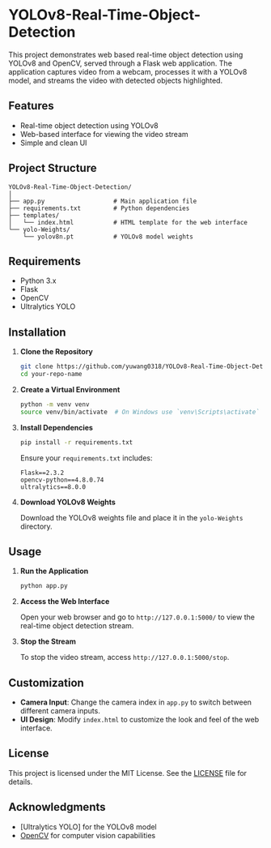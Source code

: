 # YOLOv8-Real-Time-Object-Detection
This project demonstrates web based real-time object detection using YOLOv8 and OpenCV, served through a Flask web application. The application captures video from a webcam, processes it with a YOLOv8 model, and streams the video with detected objects highlighted.

## Features

- Real-time object detection using YOLOv8
- Web-based interface for viewing the video stream
- Simple and clean UI

## Project Structure

```
YOLOv8-Real-Time-Object-Detection/
│
├── app.py                   # Main application file
├── requirements.txt         # Python dependencies
├── templates/
│   └── index.html           # HTML template for the web interface
└── yolo-Weights/
    └── yolov8n.pt           # YOLOv8 model weights
```

## Requirements

- Python 3.x
- Flask
- OpenCV
- Ultralytics YOLO

## Installation

1. **Clone the Repository**

   ```bash
   git clone https://github.com/yuwang0318/YOLOv8-Real-Time-Object-Detection.git
   cd your-repo-name
   ```

2. **Create a Virtual Environment**

   ```bash
   python -m venv venv
   source venv/bin/activate  # On Windows use `venv\Scripts\activate`
   ```

3. **Install Dependencies**

   ```bash
   pip install -r requirements.txt
   ```

   Ensure your `requirements.txt` includes:
   ```
   Flask==2.3.2
   opencv-python==4.8.0.74
   ultralytics==8.0.0
   ```

4. **Download YOLOv8 Weights**

   Download the YOLOv8 weights file and place it in the `yolo-Weights` directory.

## Usage

1. **Run the Application**

   ```bash
   python app.py
   ```

2. **Access the Web Interface**

   Open your web browser and go to `http://127.0.0.1:5000/` to view the real-time object detection stream.

3. **Stop the Stream**

   To stop the video stream, access `http://127.0.0.1:5000/stop`.

## Customization

- **Camera Input**: Change the camera index in `app.py` to switch between different camera inputs.
- **UI Design**: Modify `index.html` to customize the look and feel of the web interface.

## License

This project is licensed under the MIT License. See the [LICENSE](LICENSE) file for details.

## Acknowledgments

- [Ultralytics YOLO] for the YOLOv8 model
- [OpenCV](https://opencv.org/) for computer vision capabilities
